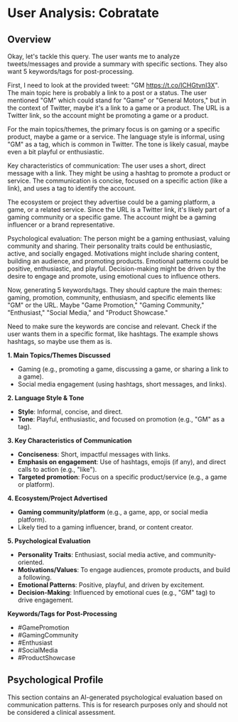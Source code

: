# User Analysis: Cobratate

## Overview

<think>
Okay, let's tackle this query. The user wants me to analyze tweets/messages and provide a summary with specific sections. They also want 5 keywords/tags for post-processing. 

First, I need to look at the provided tweet: "GM https://t.co/ICHGtvnI3X". The main topic here is probably a link to a post or a status. The user mentioned "GM" which could stand for "Game" or "General Motors," but in the context of Twitter, maybe it's a link to a game or a product. The URL is a Twitter link, so the account might be promoting a game or a product. 

For the main topics/themes, the primary focus is on gaming or a specific product, maybe a game or a service. The language style is informal, using "GM" as a tag, which is common in Twitter. The tone is likely casual, maybe even a bit playful or enthusiastic.

Key characteristics of communication: The user uses a short, direct message with a link. They might be using a hashtag to promote a product or service. The communication is concise, focused on a specific action (like a link), and uses a tag to identify the account.

The ecosystem or project they advertise could be a gaming platform, a game, or a related service. Since the URL is a Twitter link, it's likely part of a gaming community or a specific game. The account might be a gaming influencer or a brand representative.

Psychological evaluation: The person might be a gaming enthusiast, valuing community and sharing. Their personality traits could be enthusiastic, active, and socially engaged. Motivations might include sharing content, building an audience, and promoting products. Emotional patterns could be positive, enthusiastic, and playful. Decision-making might be driven by the desire to engage and promote, using emotional cues to influence others.

Now, generating 5 keywords/tags. They should capture the main themes: gaming, promotion, community, enthusiasm, and specific elements like "GM" or the URL. Maybe "Game Promotion," "Gaming Community," "Enthusiast," "Social Media," and "Product Showcase."

Need to make sure the keywords are concise and relevant. Check if the user wants them in a specific format, like hashtags. The example shows hashtags, so maybe use them as is.
</think>

**1. Main Topics/Themes Discussed**  
- Gaming (e.g., promoting a game, discussing a game, or sharing a link to a game).  
- Social media engagement (using hashtags, short messages, and links).  

**2. Language Style & Tone**  
- **Style**: Informal, concise, and direct.  
- **Tone**: Playful, enthusiastic, and focused on promotion (e.g., "GM" as a tag).  

**3. Key Characteristics of Communication**  
- **Conciseness**: Short, impactful messages with links.  
- **Emphasis on engagement**: Use of hashtags, emojis (if any), and direct calls to action (e.g., "like").  
- **Targeted promotion**: Focus on a specific product/service (e.g., a game or platform).  

**4. Ecosystem/Project Advertised**  
- **Gaming community/platform** (e.g., a game, app, or social media platform).  
- Likely tied to a gaming influencer, brand, or content creator.  

**5. Psychological Evaluation**  
- **Personality Traits**: Enthusiast, social media active, and community-oriented.  
- **Motivations/Values**: To engage audiences, promote products, and build a following.  
- **Emotional Patterns**: Positive, playful, and driven by excitement.  
- **Decision-Making**: Influenced by emotional cues (e.g., "GM" tag) to drive engagement.  

**Keywords/Tags for Post-Processing**  
- #GamePromotion  
- #GamingCommunity  
- #Enthusiast  
- #SocialMedia  
- #ProductShowcase

## Psychological Profile

This section contains an AI-generated psychological evaluation based on communication patterns. This is for research purposes only and should not be considered a clinical assessment.